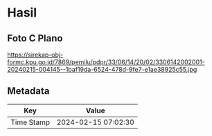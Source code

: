 # Hasil

## Foto C Plano

https://sirekap-obj-formc.kpu.go.id/7869/pemilu/pdpr/33/06/14/20/02/3306142002001-20240215-004145--1baf19da-6524-478d-9fe7-e1ae38925c55.jpg


## Metadata

| Key        | Value               |
| ---------- | ------------------- |
| Time Stamp | 2024-02-15 07:02:30 |



